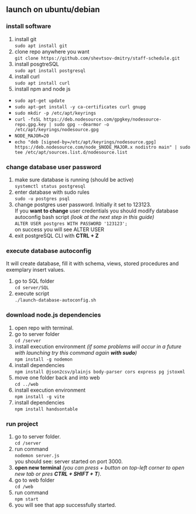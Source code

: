 ## launch on ubuntu/debian
### install software
1. install git \
`sudo apt install git`
2. clone repo anywhere you want \
`git clone https://github.com/shevtsov-dmitry/staff-schedule.git`
3. install posgtreSQL\
`sudo apt install postgresql`
4. install curl \
   `sudo apt install curl`
5. install npm and node js
  * `sudo apt-get update`
  * `sudo apt-get install -y ca-certificates curl gnupg`
  * `sudo mkdir -p /etc/apt/keyrings`
  * `curl -fsSL https://deb.nodesource.com/gpgkey/nodesource-repo.gpg.key | sudo gpg --dearmor -o /etc/apt/keyrings/nodesource.gpg`
  * `NODE_MAJOR=20`
  * `echo "deb [signed-by=/etc/apt/keyrings/nodesource.gpg] https://deb.nodesource.com/node_$NODE_MAJOR.x nodistro main" | sudo tee /etc/apt/sources.list.d/nodesource.list`

### change database user password
1. make sure database is running (should be active) \
 `systemctl status postgresql`
2. enter database with sudo rules \
   `sudo -u postgres psql`
3. change postgres user password. Initially it set to 123123. \
If you **want to change** user credentials you should modify database autoconfig bash script _(look at the next step in this guide)_ \
 `ALTER USER postgres WITH PASSWORD '123123';` \
 on success you will see ALTER USER
4. exit postgreSQL CLI with __CTRL + Z__

### execute database autoconfig
It will create database, fill it with schema, views, stored procedures and exemplary insert values.
1. go to SQL folder \
   `cd server/SQL`
2. execute script \
   `./launch-database-autoconfig.sh`

### download node.js dependencies
1. open repo with terminal.
2. go to server folder \
   `cd /server`
3. install execution environment _(if some problems will occur in a future with launching try this command again **with sudo**)_ \
   `npm install -g nodemon`
4. install dependencies \
   `npm install @json2csv/plainjs body-parser cors express pg jstoxml`
5. move one folder back and into web \
   `cd ../web`
6. install execution environment \
   `npm install -g vite` 
7. install dependencies \
   `npm install handsontable`

### run project
1. go to server folder. \
`cd /server`
2. run command \
`nodemon server.js` \
you should see: server started on port 3000.
3. __open new terminal__ _(you can press + button on top-left corner to open new tab or pres **CTRL + SHIFT + T**)._
4. go to web folder \
   `cd /web`
5. run command \
`npm start`
6. you will see that app successfully started.
